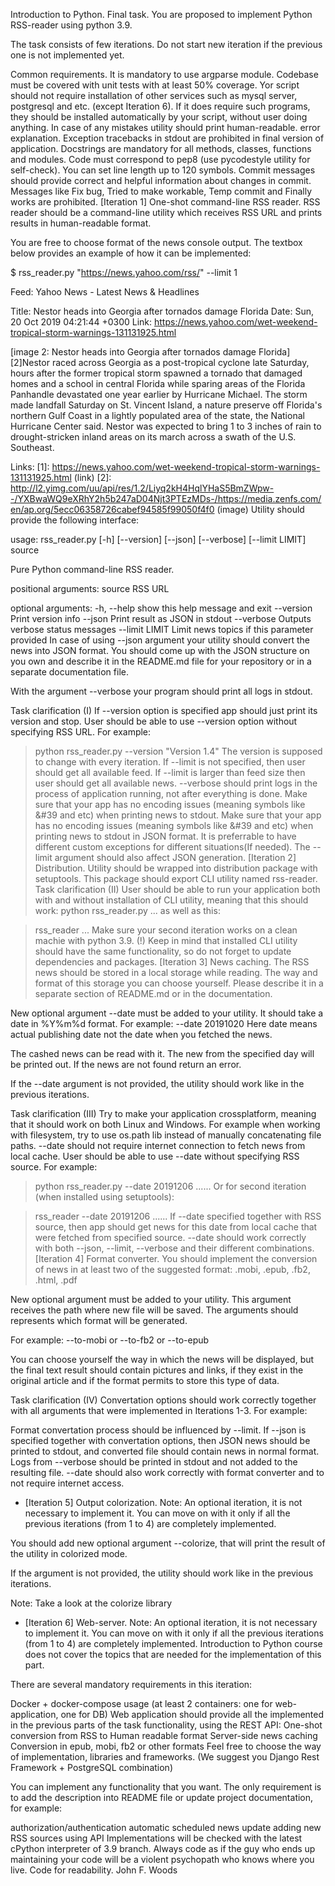 Introduction to Python. Final task.
You are proposed to implement Python RSS-reader using python 3.9.

The task consists of few iterations. Do not start new iteration if the previous one is not implemented yet.

Common requirements.
It is mandatory to use argparse module.
Codebase must be covered with unit tests with at least 50% coverage.
Yor script should not require installation of other services such as mysql server, postgresql and etc. (except Iteration 6). If it does require such programs, they should be installed automatically by your script, without user doing anything.
In case of any mistakes utility should print human-readable. error explanation. Exception tracebacks in stdout are prohibited in final version of application.
Docstrings are mandatory for all methods, classes, functions and modules.
Code must correspond to pep8 (use pycodestyle utility for self-check).
You can set line length up to 120 symbols.
Commit messages should provide correct and helpful information about changes in commit. Messages like Fix bug, Tried to make workable, Temp commit and Finally works are prohibited.
[Iteration 1] One-shot command-line RSS reader.
RSS reader should be a command-line utility which receives RSS URL and prints results in human-readable format.

You are free to choose format of the news console output. The textbox below provides an example of how it can be implemented:

$ rss_reader.py "https://news.yahoo.com/rss/" --limit 1

Feed: Yahoo News - Latest News & Headlines

Title: Nestor heads into Georgia after tornados damage Florida
Date: Sun, 20 Oct 2019 04:21:44 +0300
Link: https://news.yahoo.com/wet-weekend-tropical-storm-warnings-131131925.html

[image 2: Nestor heads into Georgia after tornados damage Florida][2]Nestor raced across Georgia as a post-tropical cyclone late Saturday, hours after the former tropical storm spawned a tornado that damaged
homes and a school in central Florida while sparing areas of the Florida Panhandle devastated one year earlier by Hurricane Michael. The storm made landfall Saturday on St. Vincent Island, a nature preserve
off Florida's northern Gulf Coast in a lightly populated area of the state, the National Hurricane Center said. Nestor was expected to bring 1 to 3 inches of rain to drought-stricken inland areas on its
march across a swath of the U.S. Southeast.


Links:
[1]: https://news.yahoo.com/wet-weekend-tropical-storm-warnings-131131925.html (link)
[2]: http://l2.yimg.com/uu/api/res/1.2/Liyq2kH4HqlYHaS5BmZWpw--/YXBwaWQ9eXRhY2h5b247aD04Njt3PTEzMDs-/https://media.zenfs.com/en/ap.org/5ecc06358726cabef94585f99050f4f0 (image)
Utility should provide the following interface:

usage: rss_reader.py [-h] [--version] [--json] [--verbose] [--limit LIMIT]
                     source

Pure Python command-line RSS reader.

positional arguments:
  source         RSS URL

optional arguments:
  -h, --help     show this help message and exit
  --version      Print version info
  --json         Print result as JSON in stdout
  --verbose      Outputs verbose status messages
  --limit LIMIT  Limit news topics if this parameter provided
In case of using --json argument your utility should convert the news into JSON format. You should come up with the JSON structure on you own and describe it in the README.md file for your repository or in a separate documentation file.

With the argument --verbose your program should print all logs in stdout.

Task clarification (I)
If --version option is specified app should just print its version and stop.
User should be able to use --version option without specifying RSS URL. For example:
> python rss_reader.py --version
"Version 1.4"
The version is supposed to change with every iteration.
If --limit is not specified, then user should get all available feed.
If --limit is larger than feed size then user should get all available news.
--verbose should print logs in the process of application running, not after everything is done.
Make sure that your app has no encoding issues (meaning symbols like &#39 and etc) when printing news to stdout.
Make sure that your app has no encoding issues (meaning symbols like &#39 and etc) when printing news to stdout in JSON format.
It is preferrable to have different custom exceptions for different situations(If needed).
The --limit argument should also affect JSON generation.
[Iteration 2] Distribution.
Utility should be wrapped into distribution package with setuptools.
This package should export CLI utility named rss-reader.
Task clarification (II)
User should be able to run your application both with and without installation of CLI utility, meaning that this should work:
> python rss_reader.py ...
as well as this:

> rss_reader ...
Make sure your second iteration works on a clean machie with python 3.9. (!)
Keep in mind that installed CLI utility should have the same functionality, so do not forget to update dependencies and packages.
[Iteration 3] News caching.
The RSS news should be stored in a local storage while reading. The way and format of this storage you can choose yourself. Please describe it in a separate section of README.md or in the documentation.

New optional argument --date must be added to your utility. It should take a date in %Y%m%d format. For example: --date 20191020 Here date means actual publishing date not the date when you fetched the news.

The cashed news can be read with it. The new from the specified day will be printed out. If the news are not found return an error.

If the --date argument is not provided, the utility should work like in the previous iterations.

Task clarification (III)
Try to make your application crossplatform, meaning that it should work on both Linux and Windows. For example when working with filesystem, try to use os.path lib instead of manually concatenating file paths.
--date should not require internet connection to fetch news from local cache.
User should be able to use --date without specifying RSS source. For example:
> python rss_reader.py --date 20191206
......
Or for second iteration (when installed using setuptools):

> rss_reader --date 20191206
......
If --date specified together with RSS source, then app should get news for this date from local cache that were fetched from specified source.
--date should work correctly with both --json, --limit, --verbose and their different combinations.
[Iteration 4] Format converter.
You should implement the conversion of news in at least two of the suggested format: .mobi, .epub, .fb2, .html, .pdf

New optional argument must be added to your utility. This argument receives the path where new file will be saved. The arguments should represents which format will be generated.

For example: --to-mobi or --to-fb2 or --to-epub

You can choose yourself the way in which the news will be displayed, but the final text result should contain pictures and links, if they exist in the original article and if the format permits to store this type of data.

Task clarification (IV)
Convertation options should work correctly together with all arguments that were implemented in Iterations 1-3. For example:

Format convertation process should be influenced by --limit.
If --json is specified together with convertation options, then JSON news should be printed to stdout, and converted file should contain news in normal format.
Logs from --verbose should be printed in stdout and not added to the resulting file.
--date should also work correctly with format converter and to not require internet access.
* [Iteration 5] Output colorization.
Note: An optional iteration, it is not necessary to implement it. You can move on with it only if all the previous iterations (from 1 to 4) are completely implemented.

You should add new optional argument --colorize, that will print the result of the utility in colorized mode.

If the argument is not provided, the utility should work like in the previous iterations.

Note: Take a look at the colorize library

* [Iteration 6] Web-server.
Note: An optional iteration, it is not necessary to implement it. You can move on with it only if all the previous iterations (from 1 to 4) are completely implemented. Introduction to Python course does not cover the topics that are needed for the implementation of this part.

There are several mandatory requirements in this iteration:

Docker + docker-compose usage (at least 2 containers: one for web-application, one for DB)
Web application should provide all the implemented in the previous parts of the task functionality, using the REST API:
One-shot conversion from RSS to Human readable format
Server-side news caching
Conversion in epub, mobi, fb2 or other formats
Feel free to choose the way of implementation, libraries and frameworks. (We suggest you Django Rest Framework + PostgreSQL combination)

You can implement any functionality that you want. The only requirement is to add the description into README file or update project documentation, for example:

authorization/authentication
automatic scheduled news update
adding new RSS sources using API
Implementations will be checked with the latest cPython interpreter of 3.9 branch.
Always code as if the guy who ends up maintaining your code will be a violent psychopath who knows where you live. Code for readability. John F. Woods